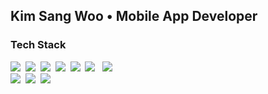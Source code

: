 ## Kim Sang Woo • Mobile App Developer
<h3>Tech Stack</h3>

<p>
 <img src="https://img.shields.io/badge/iOS-2E2E2E?style=flat-square&logo=apple&logoColor=white"/>&nbsp 
 <img src="https://img.shields.io/badge/Swift-FF4000?style=flat-square&logo=swift&logoColor=white"/>&nbsp 
 <img src="https://img.shields.io/badge/Android-52F0A6?style=flat-square&logo=Android&logoColor=white"/>&nbsp 
 <img src="https://img.shields.io/badge/Java-D29743?style=flat-square&logo=java&logoColor=white"/>&nbsp 
 <img src="https://img.shields.io/badge/Python-3572A5?style=flat-square&logo=python&logoColor=white"/>&nbsp 
 <img src="https://img.shields.io/badge/C++-F34B7D?style=flat-square&logo=c%2B%2B&logoColor=white"/></a> &nbsp 
 <img src="https://img.shields.io/badge/Kotlin-A97BFF?style=flat-square&logo=Kotlin&logoColor=white"/>&nbsp 
<br>
 <img src="https://img.shields.io/badge/Firebase-FFAC07?style=flat-square&logo=firebase&logoColor=white"/>&nbsp 
 <img src="https://img.shields.io/badge/GoogleMapAPI-60B4F9?style=flat-square&logo=GoogleMaps&logoColor=white"/>&nbsp 
 <img src="https://img.shields.io/badge/AdobeXD-CC1BA2?style=flat-square&logo=AdobeXD&logoColor=white"/>&nbsp 
</p>


